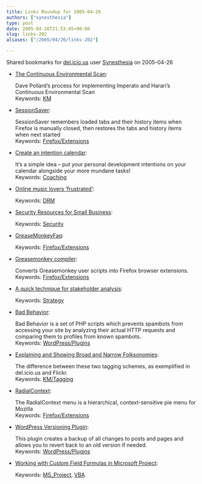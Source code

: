 ```yaml
---
title: Links Roundup for 2005-04-26
authors: ["synesthesia"]
type: post
date: 2005-04-26T21:53:05+00:00
slug: links-202 
aliases: ["/2005/04/26/links-202"]

---
```

Shared bookmarks for [del.icio.us][1] user  [Synesthesia][2] on 2005-04-26

  * [The Continuous Environmental Scan][3]:
  
    Dave Pollard&#8217;s process for implementing Imperato and Harari&#8217;s Continuous Environmental Scan   
    Keywords: [KM][4]
  * [SessionSaver][5]:
  
    SessionSaver remembers loaded tabs and their history items when Firefox is manually closed, then restores the tabs and history items when next started   
    Keywords: [Firefox/Extensions][6]
  * [Create an intention calendar][7]:
  
    It&#8217;s a simple idea &#8211; put your personal development intentions on your calendar alongside your more mundane tasks!   
    Keywords: [Coaching][8]
  * [Online music lovers &#8216;frustrated&#8217;][9]:
  
       
    Keywords: [DRM][10]

<!--more-->

  * [Security Resources for Small Business][11]:
  
       
    Keywords: [Security][12]
  * [GreaseMonkeyFaq][13]:
  
       
    Keywords: [Firefox/Extensions][6]
  * [Greasemonkey compiler][14]:
  
    Converts Greasemonkey user scripts into Firefox browser extensions.   
    Keywords: [Firefox/Extensions][6]
  * [A quick technique for stakeholder analysis][15]:
  
       
    Keywords: [Strategy][16]
  * [Bad Behavior][17]:
  
    Bad Behavior is a set of PHP scripts which prevents spambots from accessing your site by analyzing their actual HTTP requests and comparing them to profiles from known spambots.   
    Keywords: [WordPress/Plugins][18]
  * [Explaining and Showing Broad and Narrow Folksonomies][19]:
  
    The difference between these two tagging schemes, as exemplified in del.icio.us and Flickr.   
    Keywords: [KM/Tagging][20]
  * [RadialContext][21]:
  
    The RadialContext menu is a hierarchical, context-sensitive pie menu for Mozilla   
    Keywords: [Firefox/Extensions][6]
  * [WordPress Versioning Plugin][22]:
   
    This plugin creates a backup of all changes to posts and pages and allows you to revert back to an old version if needed.   
    Keywords: [WordPress/Plugins][18]
  * [Working with Custom Field Formulas in Microsoft Project][23]:
  
       
    Keywords: [MS_Project][24], [VBA][25]

 [1]: https://del.icio.us/
 [2]: https://del.icio.us/synesthesia
 [3]: https://blogs.salon.com/0002007/2005/04/25.html#a1123 "https://blogs.salon.com/0002007/2005/04/25.html#a1123"
 [4]: https://del.icio.us/synesthesia/KM
 [5]: https://extensionroom.mozdev.org/more-info/sessionsaver "https://extensionroom.mozdev.org/more-info/sessionsaver"
 [6]: https://del.icio.us/synesthesia/Firefox/Extensions
 [7]: https://headrush.typepad.com/creating_passionate_users/ "https://headrush.typepad.com/creating_passionate_users/"
 [8]: https://del.icio.us/synesthesia/Coaching
 [9]: https://news.bbc.co.uk/1/hi/technology/4474143.stm "https://news.bbc.co.uk/1/hi/technology/4474143.stm"
 [10]: https://del.icio.us/synesthesia/DRM
 [11]: https://silverstr.ufies.org/blog/archives/000822.html "https://silverstr.ufies.org/blog/archives/000822.html"
 [12]: https://del.icio.us/synesthesia/Security
 [13]: https://www.dunck.us/collab/GreaseMonkeyFaq "https://www.dunck.us/collab/GreaseMonkeyFaq"
 [14]: https://www.holovaty.com/blog/archive/2005/04/24/2227 "https://www.holovaty.com/blog/archive/2005/04/24/2227"
 [15]: https://www.infosential.com/archives/2005/04/a-quick-technique-for-stakeholder-analysis.php "https://www.infosential.com/archives/2005/04/a-quick-technique-for-stakeholder-analysis.php"
 [16]: https://del.icio.us/synesthesia/Strategy
 [17]: https://www.ioerror.us/software/bad-behavior/ "https://www.ioerror.us/software/bad-behavior/"
 [18]: https://del.icio.us/synesthesia/WordPress/Plugins
 [19]: https://www.personalinfocloud.com/2005/02/explaining_and_.html "https://www.personalinfocloud.com/2005/02/explaining_and_.html"
 [20]: https://del.icio.us/synesthesia/KM/Tagging
 [21]: https://www.radialthinking.de/radialcontext/ "https://www.radialthinking.de/radialcontext/"
 [22]: https://www.watershedstudio.com/portfolio/software/wp-versioning.html "https://www.watershedstudio.com/portfolio/software/wp-versioning.html"
 [23]: https://www.zo-d.com/blog/archives/2005/04/working_with_cu.html "https://www.zo-d.com/blog/archives/2005/04/working_with_cu.html"
 [24]: https://del.icio.us/synesthesia/MS_Project
 [25]: https://del.icio.us/synesthesia/VBA